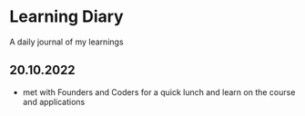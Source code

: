 # Learning Diary
A daily journal of my learnings


## 20.10.2022
- met with Founders and Coders for a quick lunch and learn on the course and applications
